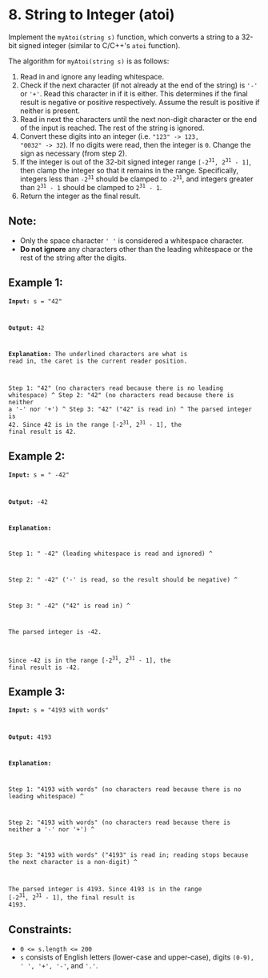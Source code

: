 # 8. String to Integer (atoi)

Implement the <code>myAtoi(string s)</code> function, which converts a string to a 32-bit signed integer (similar to C/C++'s <code>atoi</code> function).

The algorithm for <code>myAtoi(string s)</code> is as follows:

1. Read in and ignore any leading whitespace.
2. Check if the next character (if not already at the end of the string) is <code>'-'</code> or <code>'+'</code>. Read this character in if it is either. This determines if the final result is negative or positive respectively. Assume the result is positive if neither is present.
3. Read in next the characters until the next non-digit character or the end of the input is reached. The rest of the string is ignored.
4. Convert these digits into an integer (i.e. <code>"123" -> 123, "0032" -> 32</code>). If no digits were read, then the integer is <code>0</code>. Change the sign as necessary (from step 2).
5. If the integer is out of the 32-bit signed integer range <code>[-2<sup>31</sup>, 2<sup>31</sup> - 1]</code>, then clamp the integer so that it remains in the range. Specifically, integers less than <code>-2<sup>31</sup></code> should be clamped to <code>-2<sup>31</sup></code>, and integers greater than <code>2<sup>31</sup> - 1</code> should be clamped to <code>2<sup>31</sup> - 1</code>.
6. Return the integer as the final result.

## Note:
* Only the space character <code>' '</code> is considered a whitespace character.
* **Do not ignore** any characters other than the leading whitespace or the rest of the string after the digits.

## Example 1:
<code>**Input:** s = "42"

**Output:** 42

**Explanation:** The underlined characters are what is read in, the caret is the current reader position.

Step 1: "42" (no characters read because there is no leading whitespace)
         ^
Step 2: "42" (no characters read because there is neither a '-' nor '+')
         ^
Step 3: "42" ("42" is read in)
           ^
The parsed integer is 42.
Since 42 is in the range [-2<sup>31</sup>, 2<sup>31</sup> - 1], the final result is 42.</code>

## Example 2:
<code>**Input:** s = "   -42"

**Output:** -42

**Explanation:**

Step 1: "   -42" (leading whitespace is read and ignored)
            ^

Step 2: "   -42" ('-' is read, so the result should be negative)
             ^

Step 3: "   -42" ("42" is read in)
               ^

The parsed integer is -42.

Since -42 is in the range [-2<sup>31</sup>, 2<sup>31</sup> - 1], the final result is -42.</code>

## Example 3:
<code>**Input:** s = "4193 with words"

**Output:** 4193

**Explanation:**

Step 1: "4193 with words" (no characters read because there is no leading whitespace)
         ^

Step 2: "4193 with words" (no characters read because there is neither a '-' nor '+')
         ^

Step 3: "4193 with words" ("4193" is read in; reading stops because the next character is a non-digit)
             ^

The parsed integer is 4193.
Since 4193 is in the range [-2<sup>31</sup>, 2<sup>31</sup> - 1], the final result is 4193.</code>

## Constraints:
* <code>0 <= s.length <= 200</code>
* <code>s</code> consists of English letters (lower-case and upper-case), digits <code>(0-9), ' ', '+', '-'</code>, and <code>'.'</code>.